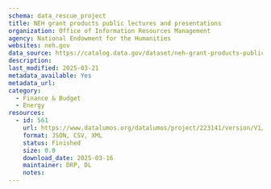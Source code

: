 ```yaml
---
schema: data_rescue_project 
title: NEH grant products public lectures and presentations
organization: Office of Information Resources Management
agency: National Endowment for the Humanities
websites: neh.gov
data_source: https://catalog.data.gov/dataset/neh-grant-products-public-lectures-and-presentations
description: 
last_modified: 2025-03-21
metadata_available: Yes
metadata_url: 
category:
  - Finance & Budget 
  - Energy 
resources:
  - id: 561
    url: https://www.datalumos.org/datalumos/project/223141/version/V1/view
    format: JSON, CSV, XML
    status: Finished
    size: 0.0
    download_date: 2025-03-16
    maintainer: DRP, DL
    notes: 
---
```


